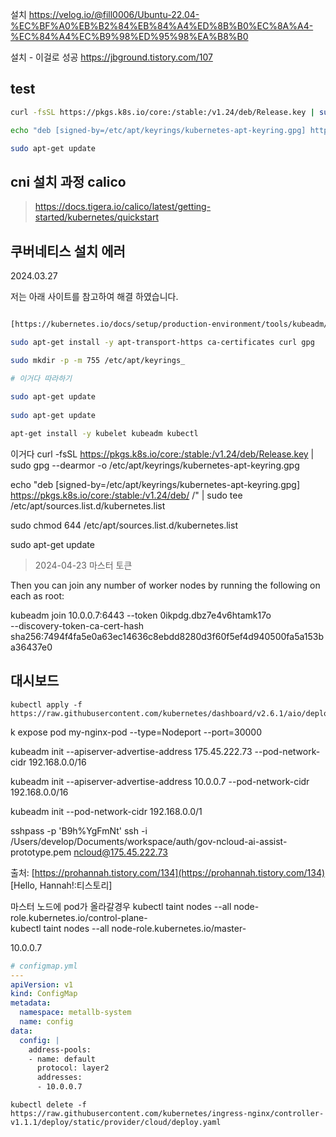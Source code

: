 


설치 https://velog.io/@fill0006/Ubuntu-22.04-%EC%BF%A0%EB%B2%84%EB%84%A4%ED%8B%B0%EC%8A%A4-%EC%84%A4%EC%B9%98%ED%95%98%EA%B8%B0

설치 - 이걸로 성공
https://jbground.tistory.com/107


## test
```sh
curl -fsSL https://pkgs.k8s.io/core:/stable:/v1.24/deb/Release.key | sudo gpg --dearmor -o /etc/apt/keyrings/kubernetes-apt-keyring.gpg 

echo "deb [signed-by=/etc/apt/keyrings/kubernetes-apt-keyring.gpg] https://pkgs.k8s.io/core:/stable:/v1.24/deb/ /" | sudo tee /etc/apt/sources.list.d/kubernetes.list 

sudo apt-get update
```

## cni 설치 과정 calico
 > https://docs.tigera.io/calico/latest/getting-started/kubernetes/quickstart


## 쿠버네티스 설치 에러
  
2024.03.27

저는 아래 사이트를 참고하여 해결 하였습니다.

```sh

[https://kubernetes.io/docs/setup/production-environment/tools/kubeadm/install-kubeadm/#installing-kubeadm-kubelet-and-kubectl](https://kubernetes.io/docs/setup/production-environment/tools/kubeadm/install-kubeadm/#installing-kubeadm-kubelet-and-kubectl)

sudo apt-get install -y apt-transport-https ca-certificates curl gpg

sudo mkdir -p -m 755 /etc/apt/keyrings_

# 이거다 따라하기 
  
sudo apt-get update
  
sudo apt-get update

apt-get install -y kubelet kubeadm kubectl


```

이거다 
curl -fsSL https://pkgs.k8s.io/core:/stable:/v1.24/deb/Release.key | sudo gpg --dearmor -o /etc/apt/keyrings/kubernetes-apt-keyring.gpg  
  
echo "deb [signed-by=/etc/apt/keyrings/kubernetes-apt-keyring.gpg] https://pkgs.k8s.io/core:/stable:/v1.24/deb/ /" | sudo tee /etc/apt/sources.list.d/kubernetes.list 

sudo chmod 644 /etc/apt/sources.list.d/kubernetes.list

sudo apt-get update



> 2024-04-23 마스터 토큰

Then you can join any number of worker nodes by running the following on each as root:

kubeadm join 10.0.0.7:6443 --token 0ikpdg.dbz7e4v6htamk17o \
        --discovery-token-ca-cert-hash sha256:7494f4fa5e0a63ec14636c8ebdd8280d3f60f5ef4d940500fa5a153ba36437e0 




## 대시보드
```
kubectl apply -f https://raw.githubusercontent.com/kubernetes/dashboard/v2.6.1/aio/deploy/recommended.yaml
```



k expose pod my-nginx-pod --type=Nodeport --port=30000


kubeadm init --apiserver-advertise-address 175.45.222.73 --pod-network-cidr 192.168.0.0/16

kubeadm init --apiserver-advertise-address 10.0.0.7 --pod-network-cidr 192.168.0.0/16

kubeadm init --pod-network-cidr 192.168.0.0/1



 sshpass -p 'B9h%YgFmNt'  ssh -i /Users/develop/Documents/workspace/auth/gov-ncloud-ai-assist-prototype.pem ncloud@175.45.222.73

출처: [https://prohannah.tistory.com/134](https://prohannah.tistory.com/134) [Hello, Hannah!:티스토리]










마스터 노드에 pod가 올라갈경우
kubectl taint nodes --all node-role.kubernetes.io/control-plane-  
kubectl taint nodes --all node-role.kubernetes.io/master-



10.0.0.7

```yml
# configmap.yml
---
apiVersion: v1
kind: ConfigMap
metadata:
  namespace: metallb-system
  name: config
data:
  config: |
    address-pools:
    - name: default
      protocol: layer2
      addresses:
      - 10.0.0.7
```


```null
kubectl delete -f https://raw.githubusercontent.com/kubernetes/ingress-nginx/controller-v1.1.1/deploy/static/provider/cloud/deploy.yaml
```